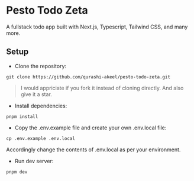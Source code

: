 # Pesto Todo Zeta

A fullstack todo app built with Next.js, Typescript, Tailwind CSS, and many more.

## Setup

- Clone the repository:
```
git clone https://github.com/qurashi-akeel/pesto-todo-zeta.git
```

> I would appriciate if you fork it instead of cloning directly. And also give it a star.

- Install dependencies:
```
pnpm install
```

- Copy the .env.example file and create your own .env.local file:
```
cp .env.example .env.local
```
Accordingly change the contents of .env.local as per your environment.

- Run dev server:
```
pnpm dev
```


